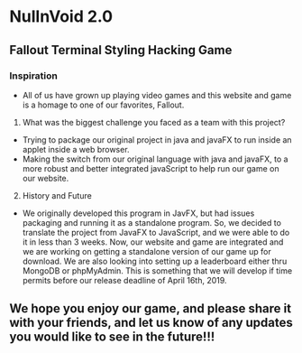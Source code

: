 # NullnVoid 2.0
## Fallout Terminal Styling Hacking Game

### Inspiration
  - All of us have grown up playing video games and this website and game is a homage to one of our favorites, Fallout.
1. What was the biggest challenge you faced as a team with this project?
  - Trying to package our original project in java and javaFX to run inside an applet inside a web browser.
  - Making the switch from our original language with java and javaFX, to a more robust and better integrated javaScript to help run our game on our website.
2. History and Future
  - We originally developed this program in JavFX, but had issues packaging and running it as a standalone program. So, we decided to translate the project from JavaFX to JavaScript, and we were able to do it in less than 3 weeks. Now, our website and game are integrated and we are working on getting a standalone version of our game up for download. We are also looking into setting up a leaderboard either thru MongoDB or phpMyAdmin. This is something that we will develop if time permits before our release deadline of April 16th, 2019.

## We hope you enjoy our game, and please share it with your friends, and let us know of any updates you would like to see in the future!!!
